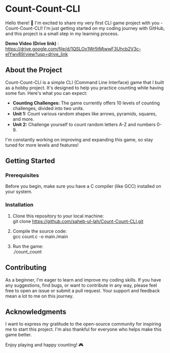 # Count-Count-CLI

Hello there! 👋 I'm excited to share my very first CLI game project with you - Count-Count-CLI! I'm just getting started on my coding journey with GitHub, and this project is a small step in my learning process.

**Demo Video (Drive link)** : https://drive.google.com/file/d/1QSLOx1Wr5tMjwwF3Uhcb2V3c-eIYwv89/view?usp=drive_link

## About the Project

Count-Count-CLI is a simple CLI (Command Line Interface) game that I built as a hobby project. It's designed to help you practice counting while having some fun. Here's what you can expect:

- **Counting Challenges:** The game currently offers 10 levels of counting challenges, divided into two units.
- **Unit 1:** Count various random shapes like arrows, pyramids, squares, and more.
- **Unit 2:** Challenge yourself to count random letters A-Z and numbers 0-9.

I'm constantly working on improving and expanding this game, so stay tuned for more levels and features!

## Getting Started

### Prerequisites

Before you begin, make sure you have a C compiler (like GCC) installed on your system.

### Installation

1. Clone this repository to your local machine:<br>
git clone https://github.com/saheb-ul-lah/Count-Count-CLI.git

2. Compile the source code:<br>
gcc count.c -o main./main


3. Run the game:<br>
./count_count


## Contributing

As a beginner, I'm eager to learn and improve my coding skills. If you have any suggestions, find bugs, or want to contribute in any way, please feel free to open an issue or submit a pull request. Your support and feedback mean a lot to me on this journey.

## Acknowledgments

I want to express my gratitude to the open-source community for inspiring me to start this project. I'm also thankful for everyone who helps make this game better.

Enjoy playing and happy counting! 🎮



